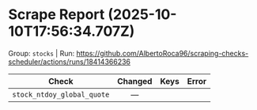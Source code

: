 # Scrape Report (2025-10-10T17:56:34.707Z)

Group: `stocks`  |  Run: https://github.com/AlbertoRoca96/scraping-checks-scheduler/actions/runs/18414366236

| Check | Changed | Keys | Error |
|---|:---:|:--|:--|
| `stock_ntdoy_global_quote` | — |  |  |
